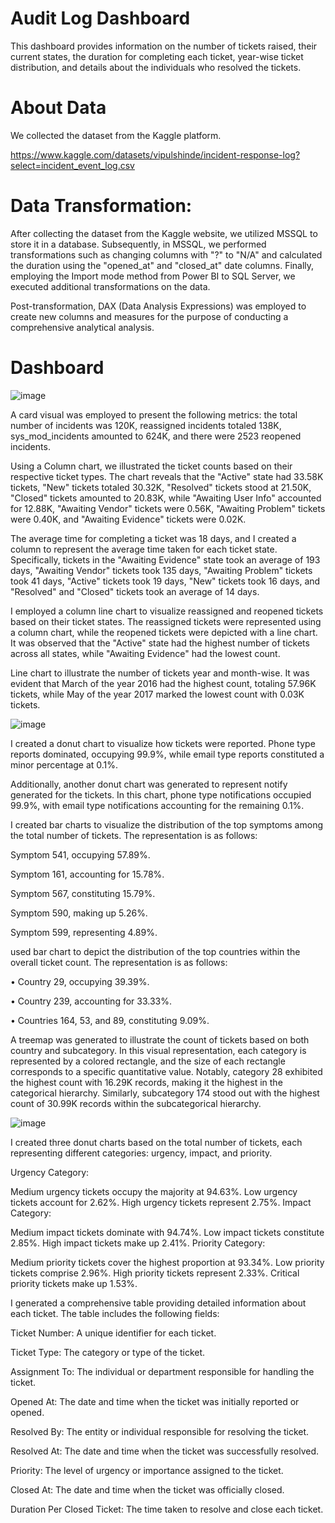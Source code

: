 # Audit Log Dashboard

This dashboard provides information on the number of tickets raised, their current states, the duration for completing each ticket, year-wise ticket distribution, and details about the individuals who resolved the tickets.

# About Data
We collected the dataset from the Kaggle platform.

https://www.kaggle.com/datasets/vipulshinde/incident-response-log?select=incident_event_log.csv

# Data Transformation:

After collecting the dataset from the Kaggle website, we utilized MSSQL to store it in a database. Subsequently, in MSSQL, we performed transformations such as changing columns with "?" to "N/A" and calculated the duration using the "opened_at" and "closed_at" date columns. Finally, employing the Import mode method from Power BI to SQL Server, we executed additional transformations on the data.

Post-transformation, DAX (Data Analysis Expressions) was employed to create new columns and measures for the purpose of conducting a comprehensive analytical analysis.

# Dashboard 

![image](https://github.com/github-aapmor/PowerBI-Reports/assets/149667836/0a89f2ae-ccfb-4d09-8e03-278461c88d92)

A card visual was employed to present the following metrics: the total number of incidents was 120K, reassigned incidents totaled 138K, sys_mod_incidents amounted to 624K, and there were 2523 reopened incidents.

Using a Column chart, we illustrated the ticket counts based on their respective ticket types. The chart reveals that the "Active" state had 33.58K tickets, "New" tickets totaled 30.32K, "Resolved" tickets stood at 21.50K, "Closed" tickets amounted to 20.83K, while "Awaiting User Info" accounted for 12.88K, "Awaiting Vendor" tickets were 0.56K, "Awaiting Problem" tickets were 0.40K, and "Awaiting Evidence" tickets were 0.02K.

The average time for completing a ticket was 18 days, and I created a column to represent the average time taken for each ticket state. Specifically, tickets in the "Awaiting Evidence" state took an average of 193 days, "Awaiting Vendor" tickets took 135 days, "Awaiting Problem" tickets took 41 days, "Active" tickets took 19 days, "New" tickets took 16 days, and "Resolved" and "Closed" tickets took an average of 14 days.

I employed a column line chart to visualize reassigned and reopened tickets based on their ticket states. The reassigned tickets were represented using a column chart, while the reopened tickets were depicted with a line chart. It was observed that the "Active" state had the highest number of tickets across all states, while "Awaiting Evidence" had the lowest count.

Line chart to illustrate the number of tickets year and month-wise. It was evident that March of the year 2016 had the highest count, totaling 57.96K tickets, while May of the year 2017 marked the lowest count with 0.03K tickets.

![image](https://github.com/github-aapmor/PowerBI-Reports/assets/149667836/797c635a-33e8-4e03-bab1-57b95445a4af)

I created a donut chart to visualize how tickets were reported. Phone type reports dominated, occupying 99.9%, while email type reports constituted a minor percentage at 0.1%.

Additionally, another donut chart was generated to represent notify generated for the tickets. In this chart, phone type notifications occupied 99.9%, with email type notifications accounting for the remaining 0.1%.

I created bar charts to visualize the distribution of the top symptoms among the total number of tickets. The representation is as follows:

Symptom 541, occupying 57.89%.

Symptom 161, accounting for 15.78%.

Symptom 567, constituting 15.79%.

Symptom 590, making up 5.26%.

Symptom 599, representing 4.89%.

used bar chart to depict the distribution of the top countries within the overall ticket count. The representation is as follows:

• Country 29, occupying 39.39%.

• Country 239, accounting for 33.33%.

• Countries 164, 53, and 89, constituting 9.09%.


A treemap was generated to illustrate the count of tickets based on both country and subcategory. In this visual representation, each category is represented by a colored rectangle, and the size of each rectangle corresponds to a specific quantitative value. Notably, category 28 exhibited the highest count with 16.29K records, making it the highest in the categorical hierarchy. Similarly, subcategory 174 stood out with the highest count of 30.99K records within the subcategorical hierarchy.









![image](https://github.com/github-aapmor/PowerBI-Reports/assets/149667836/a73ca6b4-f308-4da2-94a7-17cace01ea88)


I created three donut charts based on the total number of tickets, each representing different categories: urgency, impact, and priority.

Urgency Category:

Medium urgency tickets occupy the majority at 94.63%.
Low urgency tickets account for 2.62%.
High urgency tickets represent 2.75%.
Impact Category:

Medium impact tickets dominate with 94.74%.
Low impact tickets constitute 2.85%.
High impact tickets make up 2.41%.
Priority Category:

Medium priority tickets cover the highest proportion at 93.34%.
Low priority tickets comprise 2.96%.
High priority tickets represent 2.33%.
Critical priority tickets make up 1.53%.


I generated a comprehensive table providing detailed information about each ticket. The table includes the following fields:

Ticket Number: A unique identifier for each ticket.

Ticket Type: The category or type of the ticket.

Assignment To: The individual or department responsible for handling the ticket.

Opened At: The date and time when the ticket was initially reported or opened.

Resolved By: The entity or individual responsible for resolving the ticket.

Resolved At: The date and time when the ticket was successfully resolved.

Priority: The level of urgency or importance assigned to the ticket.

Closed At: The date and time when the ticket was officially closed.

Duration Per Closed Ticket: The time taken to resolve and close each ticket.











